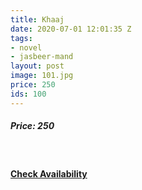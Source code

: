 ```yaml
---
title: Khaaj
date: 2020-07-01 12:01:35 Z
tags:
- novel
- jasbeer-mand
layout: post
image: 101.jpg
price: 250
ids: 100
---
```


<h5>Price: 250</h5><br>

<h4><a class="add-cart cart1" href="{{ site.baseurl }}/books#100"><b>Check Availability</b></a></h4>

<body>
 <script src="{{ site.baseurl }}/js/main.js"></script>
 </body>